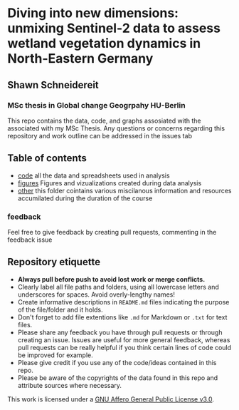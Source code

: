 # Diving into new dimensions: unmixing Sentinel-2 data to assess wetland vegetation dynamics in North-Eastern Germany
## Shawn Schneidereit 
### MSc thesis in Global change Geogrpahy HU-Berlin 
This repo contains the data, code, and graphs assosiated with the associated with my MSc Thesis. Any questions or concerns regarding this repository and work outline can be addressed in the issues tab

## Table of contents

- [code](/code) all the data and spreadsheets used in analysis
- [figures](/figures) Figures and vizualizations created during data analysis
- [other](/other) this folder cointains various miscilanous information and resources accumilated during the duration of the course 

### feedback
Feel free to give feedback by creating pull requests, commenting in the feedback issue

## Repository etiquette 
- **Always pull before push to avoid lost work or merge conflicts.**
- Clearly label all file paths and folders, using all lowercase letters and underscores for spaces. Avoid overly-lengthy names! 
- Create informative descriptions in `README.md` files indicating the purpose of the file/folder and it holds.
- Don't forget to add file extentions like `.md` for Markdown or `.txt` for text files.
- Please share any feedback you have through pull requests or through creating an issue. Issues are useful for more general feedback, whereas pull requests can be really helpful if you think certain lines of code could be improved for example.
- Please give credit if you use any of the code/ideas contained in this repo.
- Please be aware of the copyrights of the data found in this repo and attribute sources where necessary.

This work is licensed under a [GNU Affero General Public License v3.0](https://choosealicense.com/licenses/agpl-3.0/).
